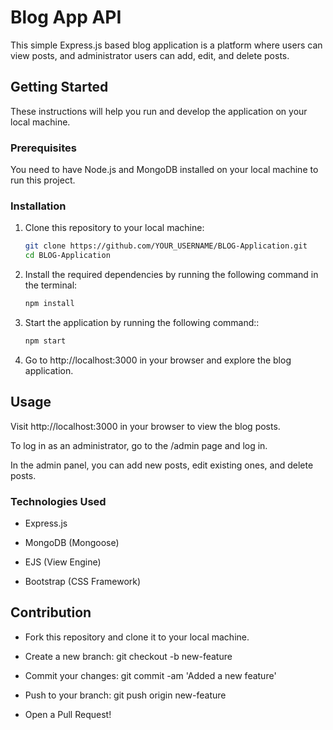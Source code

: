 # Blog App API

This simple Express.js based blog application is a platform where users can view posts, and administrator users can add, edit, and delete posts.

## Getting Started

These instructions will help you run and develop the application on your local machine.

### Prerequisites

You need to have Node.js and MongoDB installed on your local machine to run this project.

### Installation

1. Clone this repository to your local machine:

   ```bash
   git clone https://github.com/YOUR_USERNAME/BLOG-Application.git
   cd BLOG-Application

2. Install the required dependencies by running the following command in the terminal:

    ```bash
    npm install

3. Start the application by running the following command::

    ```bash
    npm start

4. Go to http://localhost:3000 in your browser and explore the blog application.

## Usage

Visit http://localhost:3000 in your browser to view the blog posts.

To log in as an administrator, go to the /admin page and log in.

In the admin panel, you can add new posts, edit existing ones, and delete posts. 

### Technologies Used
* Express.js
  
* MongoDB (Mongoose)

* EJS (View Engine)

* Bootstrap (CSS Framework)

## Contribution

* Fork this repository and clone it to your local machine.

* Create a new branch: git checkout -b new-feature
  
* Commit your changes: git commit -am 'Added a new feature'
  
* Push to your branch: git push origin new-feature

* Open a Pull Request!
    
